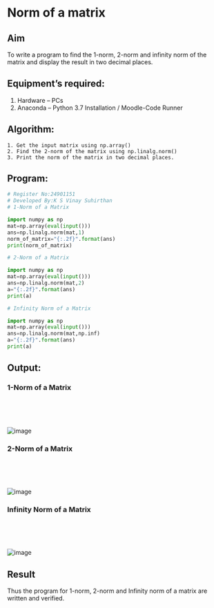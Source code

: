 # Norm of a matrix
## Aim
To write a program to find the 1-norm, 2-norm and infinity norm of the matrix and display the result in two decimal places.
## Equipment’s required:
1.	Hardware – PCs
2.	Anaconda – Python 3.7 Installation / Moodle-Code Runner
## Algorithm:
	1. Get the input matrix using np.array()   
    2. Find the 2-norm of the matrix using np.linalg.norm()
	3. Print the norm of the matrix in two decimal places.
## Program:
```Python
# Register No:24901151	
# Developed By:K S Vinay Suhirthan
# 1-Norm of a Matrix

import numpy as np
mat=np.array(eval(input()))
ans=np.linalg.norm(mat,1)
norm_of_matrix="{:.2f}".format(ans)
print(norm_of_matrix)

# 2-Norm of a Matrix

import numpy as np
mat=np.array(eval(input()))
ans=np.linalg.norm(mat,2)
a="{:.2f}".format(ans)
print(a)

# Infinity Norm of a Matrix

import numpy as np
mat=np.array(eval(input()))
ans=np.linalg.norm(mat,np.inf)
a="{:.2f}".format(ans)
print(a)

```
## Output:
### 1-Norm of a Matrix
<br>
<br>
<br>

![image](https://github.com/user-attachments/assets/438d4493-5a75-4399-85fe-665f86c49c6c)


### 2-Norm of a Matrix
<br>
<br>
<br>

![image](https://github.com/user-attachments/assets/2fc780c0-f805-4941-86fb-e939b4b28ab4)


### Infinity Norm of a Matrix
<br>
<br>
<br>

![image](https://github.com/user-attachments/assets/e300dd25-df5a-4980-8955-b5bfc41ced7d)


## Result
Thus the program for 1-norm, 2-norm and Infinity norm of a matrix are written and verified.
